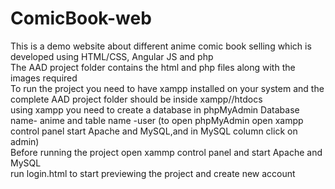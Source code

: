 # ComicBook-web
This is a demo website about different anime comic book selling which is developed using HTML/CSS, Angular JS and php
<br>
The AAD project folder contains the html and php files along with the images required
<br>
To run the project you need to have xampp installed on your system and the complete AAD project folder should be inside xampp//htdocs
<br>
using xampp you need to create a database in phpMyAdmin Database name- anime and table name -user (to open phpMyAdmin open xampp control panel start Apache and MySQL,and in MySQL column click on admin)<br>
Before running the project open xammp control panel and start Apache and MySQL<br>
run login.html to start previewing the project and create new account
